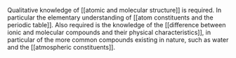 Qualitative knowledge of [[atomic and molecular structure]] is required. In particular the elementary understanding of [[atom constituents and the periodic table]]. Also required is the knowledge of the [[difference between ionic and molecular compounds and their physical characteristics]], in particular of the more common compounds existing in nature, such as water and the [[atmospheric constituents]].